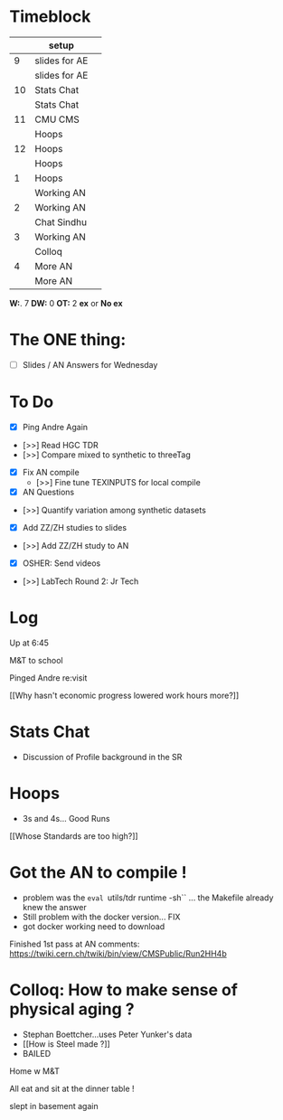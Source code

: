 # Timeblock

|     | setup          |     |
| --- | -------------- | --- |
| 9   | slides for  AE |     |
|     | slides for  AE |     |
| 10  | Stats Chat     |     |
|     | Stats Chat     |     |
| 11  | CMU CMS        |     |
|     | Hoops          |     |
| 12  | Hoops          |     |
|     | Hoops          |     |
| 1   | Hoops          |     |
|     | Working AN     |     |
| 2   | Working AN     |     |
|     | Chat Sindhu    |     |
| 3   | Working AN     |     |
|     | Colloq         |     |
| 4   | More AN        |     |
|     | More AN        |     |

**W:**. 7 
**DW:** 0 
**OT:**  2 
**ex** or **No ex**

# The ONE thing: 
- [ ] Slides / AN Answers for Wednesday


# To Do
- [x] Ping Andre Again 
- [>>] Read HGC TDR
- [>>] Compare mixed to synthetic to threeTag
- [x] Fix AN compile
	- [>>] Fine tune TEXINPUTS for local compile
- [x]  AN Questions
- [>>]  Quantify variation among synthetic datasets 
- [x] Add ZZ/ZH studies to slides
- [>>] Add ZZ/ZH study to AN
- [x] OSHER: Send videos 
- [>>] LabTech Round 2: Jr Tech


# Log


Up at 6:45

M&T to school 

Pinged Andre re:visit 

[[Why hasn't economic progress lowered work hours more?]]

# Stats Chat
- Discussion of Profile background in the SR

# Hoops
- 3s and 4s... Good Runs

[[Whose Standards are too high?]]

# Got the AN to compile !
- problem was the  `eval `utils/tdr runtime -sh`` ... the Makefile already knew the answer
- Still problem with the docker version... FIX
- got docker working need to download 

Finished 1st pass at AN comments:
	https://twiki.cern.ch/twiki/bin/view/CMSPublic/Run2HH4b

# Colloq: How to make sense of physical aging ?
- Stephan Boettcher...uses Peter Yunker's data
- [[How is Steel made ?]]
- BAILED 


Home w M&T

All eat and sit at the dinner table !

slept in basement again
